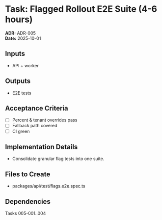 # Task: Flagged Rollout E2E Suite (4-6 hours)
**ADR:** ADR-005  
**Date:** 2025-10-01

## Inputs
- API + worker

## Outputs
- E2E tests

## Acceptance Criteria
- [ ] Percent & tenant overrides pass
- [ ] Fallback path covered
- [ ] CI green

## Implementation Details
- Consolidate granular flag tests into one suite.

## Files to Create
- packages/api/test/flags.e2e.spec.ts

## Dependencies
Tasks 005-001..004
